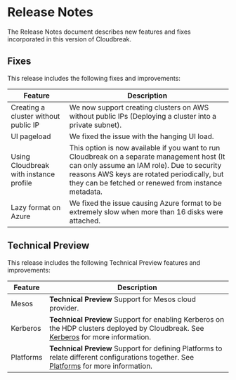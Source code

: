 # Release Notes

The Release Notes document describes new features and fixes incorporated in this version of Cloudbreak.

## Fixes

This release includes the following fixes and improvements:

| Feature | Description |
|----|----|
| Creating a cluster without public IP | We now support creating clusters on AWS without public IPs (Deploying a cluster into a private subnet). |
| UI pageload | We fixed the issue with the hanging UI load. |
| Using Cloudbreak with instance profile | This option is now available if you want to run Cloudbreak on a separate management host (It can only assume an IAM role). Due to security reasons AWS keys are rotated periodically, but they can be fetched or renewed from instance metadata. |
| Lazy format on Azure | We fixed the issue causing Azure format to be extremely slow when more than 16 disks were attached. |

## Technical Preview

This release includes the following Technical Preview features and improvements:

| Feature | Description |
|----|----|
| Mesos | **Technical Preview** Support for Mesos cloud provider. |
| Kerberos | **Technical Preview** Support for enabling Kerberos on the HDP clusters deployed by Cloudbreak. See [Kerberos](kerberos.md) for more information. |
| Platforms | **Technical Preview** Support for defining Platforms to relate different configurations together. See [Platforms](topologies.md) for more information. |
